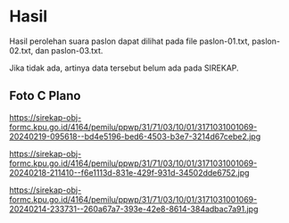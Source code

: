 # Hasil

Hasil perolehan suara paslon dapat dilihat pada file paslon-01.txt, paslon-02.txt, dan paslon-03.txt.

Jika tidak ada, artinya data tersebut belum ada pada SIREKAP.

## Foto C Plano

https://sirekap-obj-formc.kpu.go.id/4164/pemilu/ppwp/31/71/03/10/01/3171031001069-20240219-095618--bd4e5196-bed6-4503-b3e7-3214d67cebe2.jpg

https://sirekap-obj-formc.kpu.go.id/4164/pemilu/ppwp/31/71/03/10/01/3171031001069-20240218-211410--f6e1113d-831e-429f-931d-34502dde6752.jpg

https://sirekap-obj-formc.kpu.go.id/4164/pemilu/ppwp/31/71/03/10/01/3171031001069-20240214-233731--260a67a7-393e-42e8-8614-384adbac7a91.jpg
